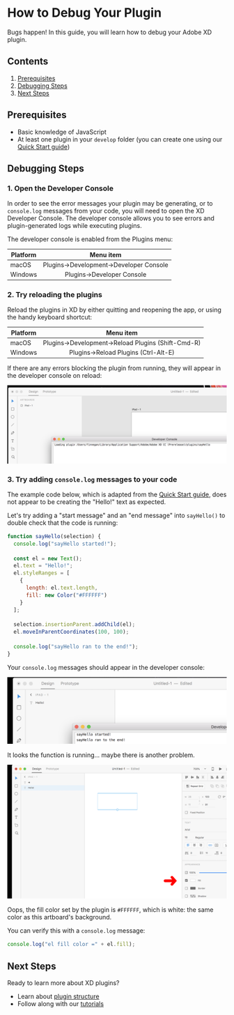 # How to Debug Your Plugin

Bugs happen! In this guide, you will learn how to debug your Adobe XD plugin.

<!-- Image or GIF if necessary -->

<!-- doctoc command config: -->
<!-- $ doctoc ./readme.md --title "## Contents" --entryprefix 1. --gitlab --maxlevel 2 -->

<!-- START doctoc generated TOC please keep comment here to allow auto update -->
<!-- DON'T EDIT THIS SECTION, INSTEAD RE-RUN doctoc TO UPDATE -->
## Contents

1. [Prerequisites](#prerequisites)
1. [Debugging Steps](#debugging-steps)
1. [Next Steps](#next-steps)

<!-- END doctoc generated TOC please keep comment here to allow auto update -->

## Prerequisites

- Basic knowledge of JavaScript
- At least one plugin in your `develop` folder (you can create one using our [Quick Start guide](/Guides/getting-started-guide))


## Debugging Steps

### 1. Open the Developer Console

In order to see the error messages your plugin may be generating, or to `console.log` messages from your code, you will need to open the XD Developer Console. The developer console allows you to see errors and plugin-generated logs while executing plugins. 

The developer console is enabled from the Plugins menu:

| Platform      | Menu item          |
| ------------- |:-------------:|
| macOS         | Plugins->Development->Developer Console |
| Windows       | Plugins->Developer Console |

### 2. Try reloading the plugins

Reload the plugins in XD by either quitting and reopening the app, or using the handy keyboard shortcut:

| Platform      | Menu item          |
| ------------- |:-------------:|
| macOS         | Plugins->Development->Reload Plugins (Shift-Cmd-R) |
| Windows       | Plugins->Reload Plugins (Ctrl-Alt-E) |

If there are any errors blocking the plugin from running, they will appear in the developer console on reload:

![reload-plugins](/images/readme-assets/reload-plugins.png)

### 3. Try adding `console.log` messages to your code

The example code below, which is adapted from the [Quick Start guide](/Guides/quick-start-guide), does not appear to be creating the "Hello!" text as expected.

Let's try adding a "start message" and an "end message" into `sayHello()` to double check that the code is running:

```javascript
function sayHello(selection) {
  console.log("sayHello started!");

  const el = new Text();
  el.text = "Hello!";
  el.styleRanges = [
    {
      length: el.text.length,
      fill: new Color("#FFFFFF")
    }
  ];

  selection.insertionParent.addChild(el);
  el.moveInParentCoordinates(100, 100);

  console.log("sayHello ran to the end!");
}
```

Your `console.log` messages should appear in the developer console:

![start-message](/images/readme-assets/start-message.png)

It looks the function is running... maybe there is another problem.

![wrong-color](/images/readme-assets/wrong-color.png)

Oops, the fill color set by the plugin is `#FFFFFF`, which is white: the same color as this artboard's background.

You can verify this with a `console.log` message:

```javascript
console.log("el fill color =" + el.fill);
```

## Next Steps

Ready to learn more about XD plugins?

- Learn about [plugin structure]()
- Follow along with our [tutorials](/Guides)
